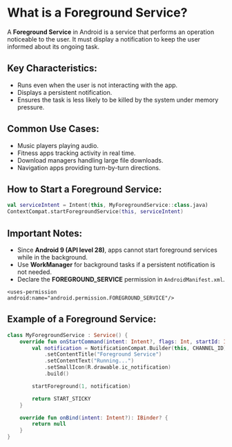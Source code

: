 # What is a Foreground Service?

A **Foreground Service** in Android is a service that performs an operation noticeable to the user. It must display a notification to keep the user informed about its ongoing task.

## Key Characteristics:
- Runs even when the user is not interacting with the app.
- Displays a persistent notification.
- Ensures the task is less likely to be killed by the system under memory pressure.

## Common Use Cases:
- Music players playing audio.
- Fitness apps tracking activity in real time.
- Download managers handling large file downloads.
- Navigation apps providing turn-by-turn directions.

## How to Start a Foreground Service:
```kotlin
val serviceIntent = Intent(this, MyForegroundService::class.java)
ContextCompat.startForegroundService(this, serviceIntent)
```

## Important Notes:
- Since **Android 9 (API level 28)**, apps cannot start foreground services while in the background.
- Use **WorkManager** for background tasks if a persistent notification is not needed.
- Declare the **FOREGROUND_SERVICE** permission in `AndroidManifest.xml`.

```
<uses-permission android:name="android.permission.FOREGROUND_SERVICE"/>
```

## Example of a Foreground Service:
```kotlin
class MyForegroundService : Service() {
    override fun onStartCommand(intent: Intent?, flags: Int, startId: Int): Int {
        val notification = NotificationCompat.Builder(this, CHANNEL_ID)
            .setContentTitle("Foreground Service")
            .setContentText("Running...")
            .setSmallIcon(R.drawable.ic_notification)
            .build()

        startForeground(1, notification)

        return START_STICKY
    }

    override fun onBind(intent: Intent?): IBinder? {
        return null
    }
}
```

